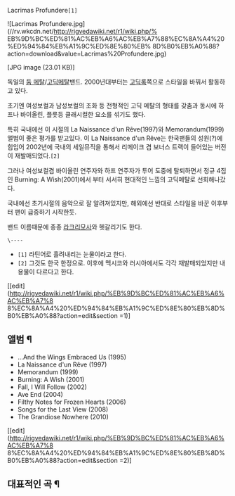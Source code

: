 Lacrimas Profundere`[1]`

![Lacrimas Profundere.jpg](//rv.wkcdn.net/http://rigvedawiki.net/r1/wiki.php/%
EB%9D%BC%ED%81%AC%EB%A6%AC%EB%A7%88%EC%8A%A4%20%ED%94%84%EB%A1%9C%ED%8E%80%EB%
8D%B0%EB%A0%88?action=download&value=Lacrimas%20Profundere.jpg)

[JPG image (23.01 KB)]

독일의 [둠 메탈](%EB%91%A0%20%EB%A9%94%ED%83%88.md)/[고딕메탈](%EA%B3%A0%EB%94%95%20%EB%A9%94%ED%83%88.md)밴드. 2000년대부터는 [고딕록](%EA%B3%A0%EB%94%95%20%EB%A1%9D.md)쪽으로 스타일을 바꿔서 활동하고 있다.

초기엔 여성보컬과 남성보컬의 조화 등 전형적인 고딕 메탈의 형태를 갖춤과 동시에 하프나 바이올린, 플룻등 클래시컬한 요소를 섞기도 했다.

특히 국내에선 이 시절의 La Naissance d'un Rêve(1997)와 Memorandum(1999)앨범이 좋은 평가를 받고있다. 이
La Naissance d'un Rêve는 한국팬들의 성원(?)에 힘입어 2002년에 국내의 세일뮤직을 통해서 리메이크 겸 보너스 트랙이
들어있는 버전이 재발매되었다.`[2]`

그러나 여성보컬겸 바이올린 연주자와 하프 연주자가 투어 도중에 탈퇴하면서 정규 4집인 Burning: A Wish(2001)에서 부터 서서히
현대적인 느낌의 고딕메탈로 선회해나갔다.

국내에선 초기시절의 음악으로 잘 알려져있지만, 해외에선 반대로 스타일을 바꾼 이후부터 팬이 급증하기 시작한듯.

밴드 이름때문에 종종 [라크리모사](%EB%9D%BC%ED%81%AC%EB%A6%AC%EB%AA%A8%EC%82%AC.md)와
헷갈리기도 한다.

`\----`

  * `[1]` 라틴어로 흘려내리는 눈물이라고 한다.
  * `[2]` 그것도 한국 한정으로. 이후에 멕시코와 러시아에서도 각각 재발매되었지만 내용물이 다르다고 한다.

[[edit](http://rigvedawiki.net/r1/wiki.php/%EB%9D%BC%ED%81%AC%EB%A6%AC%EB%A7%8
8%EC%8A%A4%20%ED%94%84%EB%A1%9C%ED%8E%80%EB%8D%B0%EB%A0%88?action=edit&section
=1)]

## 앨범 ¶

  

  * ...And the Wings Embraced Us (1995)
  * La Naissance d'un Rêve (1997)
  * Memorandum (1999)
  * Burning: A Wish (2001)
  * Fall, I Will Follow (2002)
  * Ave End (2004)
  * Filthy Notes for Frozen Hearts (2006)
  * Songs for the Last View (2008)
  * The Grandiose Nowhere (2010)  
  

[[edit](http://rigvedawiki.net/r1/wiki.php/%EB%9D%BC%ED%81%AC%EB%A6%AC%EB%A7%8
8%EC%8A%A4%20%ED%94%84%EB%A1%9C%ED%8E%80%EB%8D%B0%EB%A0%88?action=edit&section
=2)]

## 대표적인 곡 ¶

  

  
  

